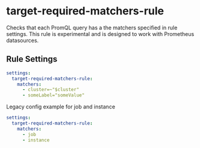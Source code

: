 # target-required-matchers-rule
Checks that each PromQL query has a the matchers specified in rule settings. This rule is experimental and is designed to work with Prometheus datasources.

## Rule Settings

```yaml
settings:
  target-required-matchers-rule:
    matchers:
      - cluster=~"$cluster"
      - someLabel="someValue"
```
Legacy config example for job and instance
```yaml
settings:
  target-required-matchers-rule:
    matchers:
      - job
      - instance
```